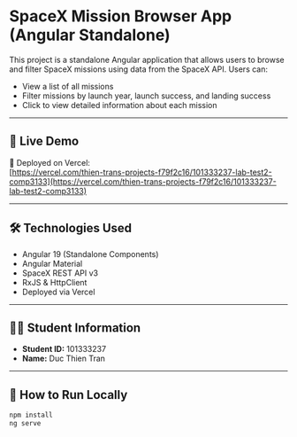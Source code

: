 # SpaceX Mission Browser App (Angular Standalone)

This project is a standalone Angular application that allows users to browse and filter SpaceX missions using data from the SpaceX API. Users can:

- View a list of all missions
- Filter missions by launch year, launch success, and landing success
- Click to view detailed information about each mission

---

## 🚀 Live Demo  
🔗 Deployed on Vercel:  
[https://vercel.com/thien-trans-projects-f79f2c16/101333237-lab-test2-comp3133](https://vercel.com/thien-trans-projects-f79f2c16/101333237-lab-test2-comp3133)

---

## 🛠 Technologies Used

- Angular 19 (Standalone Components)
- Angular Material
- SpaceX REST API v3
- RxJS & HttpClient
- Deployed via Vercel

---

## 👨‍🎓 Student Information

- **Student ID:** 101333237  
- **Name:** Duc Thien Tran  

---

## 📁 How to Run Locally

```bash
npm install
ng serve
